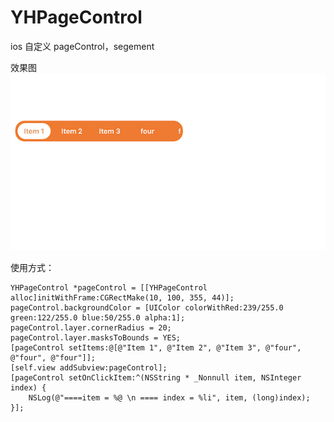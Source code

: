 # YHPageControl
ios 自定义 pageControl，segement

效果图
![image](https://github.com/YinHanMsn/YHPageControl/blob/master/view.png)


使用方式：


    YHPageControl *pageControl = [[YHPageControl alloc]initWithFrame:CGRectMake(10, 100, 355, 44)];
    pageControl.backgroundColor = [UIColor colorWithRed:239/255.0 green:122/255.0 blue:50/255.0 alpha:1];
    pageControl.layer.cornerRadius = 20;
    pageControl.layer.masksToBounds = YES;
    [pageControl setItems:@[@"Item 1", @"Item 2", @"Item 3", @"four", @"four", @"four"]];
    [self.view addSubview:pageControl];
    [pageControl setOnClickItem:^(NSString * _Nonnull item, NSInteger index) {
        NSLog(@"====item = %@ \n ==== index = %li", item, (long)index);
    }];
